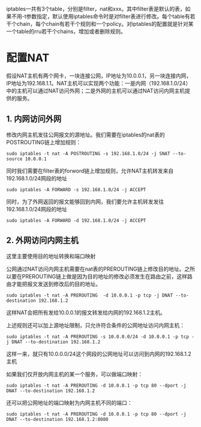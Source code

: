 iptables一共有3个table，分别是filter，nat和xxx。其中filter表是默认的表，如果不用-t参数指定，默认使用iptables命令时是对filter表进行修改。每个table有若干个chain，每个chain有若干个规则和一个policy。对iptables的配置就是针对某一个table的rru若干个chains，增加或者删除规则。

# 配置NAT

假设NAT主机有两个网卡，一块连接公网，IP地址为10.0.0.1，另一块连接内网，IP地址为192.168.1.1。NAT主机可以实现两个功能：一是内网（192.168.1.0/24）中的主机可以通过NAT访问外网；二是外网的主机可以通过NAT访问内网主机提供的服务。

## 1. 内网访问外网

修改内网主机发往公网报文的源地址。我们需要在iptables的nat表的POSTROUTING链上增加规则：

    sudo iptables -t nat -A POSTROUTING -s 192.168.1.0/24 -j SNAT --to-source 10.0.0.1

同时我们需要在filter表的forword链上增加规则，允许NAT主机转发来自192.168.1.0/24网段的地址

    sudo iptables -A FORWARD -s 192.168.1.0/24 -j ACCEPT

同时，为了外网返回的报文能够回到内网，我们要允许主机转发发往192.168.1.0/24网段的地址

    sudo iptables -A FORWARD -d 192.168.1.0/24 -j ACCEPT

## 2. 外网访问内网主机

这里主要使用目的地址转换和端口映射

公网通过NAT访问内网主机需要在nat表的PREROUTING链上修改目的地址。之所以要在PREROUTING链上做是因为目的地址的修改必须发生在路由之前，这样路由才能把报文发送到修改后的目的地址。

    sudo iptables -t nat -A PREROUTING  -d 10.0.0.1 -p tcp -j DNAT --to-destination 192.168.1.2

这样NAT会把所有发给10.0.0.1的报文转发给内网的192.168.1.2主机。

上述规则还可以加上源地址限制，只允许符合条件的公网地址访问内网主机：

    sudo iptables -t nat -A PREROUTING -s 10.0.0.0/24 -d 10.0.0.1 -p tcp -j DNAT --to-destination 192.168.1.2

这样一来，就只有10.0.0.0/24这个网段的公网地址可以访问到内网的192.168.1.2主机

如果我们仅开放内网主机的某一个服务，可以做端口映射：

    sudo iptables -t nat -A PREROUTING -d 10.0.0.1 -p tcp 80 --dport -j DNAT --to-destination 192.168.1.2

还可以把公网地址的端口映射为内网主机不同的端口：

    sudo iptables -t nat -A PREROUTING -d 10.0.0.1 -p tcp 80 --dport -j DNAT --to-destination 192.168.1.2:8080
